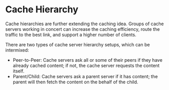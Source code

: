 # Cache Hierarchy

Cache hierarchies are further extending the caching idea. Groups of cache servers working in concert can increase the caching efficiency, route the traffic to the best link, and support a higher number of clients.

There are two types of cache server hierarchy setups, which can be intermixed:

- Peer-to-Peer: Cache servers ask all or some of their peers if they have already cached content; if not, the cache server requests the content itself.
- Parent/Child:  Cache servers ask a parent server if it has content; the parent will then fetch the content on the behalf of the child.
